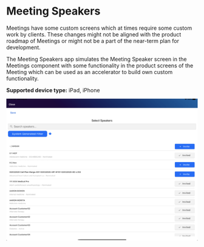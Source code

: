# Meeting Speakers

Meetings have some custom screens which at times require some custom work by clients. These changes might not be aligned with the product roadmap of Meetings or might not be a part of the near-term plan for development.

The Meeting Speakers app simulates the Meeting Speaker screen in the Meetings component with some functionality in the product screens of the Meeting which can be used as an accelerator to build own custom functionality.<br />

**Supported device type:** iPad, iPhone

![meetingspeakers](MeetingsSpeakers/MeetingsSpeakers/react/src/image/meetingspeakers.png)